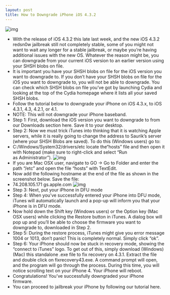 ```yaml
---
layout: post
title: How to Downgrade iPhone iOS 4.3.2
---
```

![img](http://media.idownloadblog.com/wp-content/uploads/2011/04/Downgrade-iOS-4.3.1.jpg)
* With the release of iOS 4.3.2 this late last week, and the new iOS 4.3.2 redsn0w jailbreak still not completely stable, some of you might not want to wait any longer for a stable jailbreak, or maybe you’re having additional issues with the new OS. Whatever the reason might be, you can downgrade from your current iOS version to an earlier version using your SHSH blobs on file.
* It is important you have your SHSH blobs on file for the iOS version you want to downgrade to. If you don’t have your SHSH blobs on file for the iOS you want to downgrade to, you will not be able to downgrade. You can check which SHSH blobs on file you’ve got by launching Cydia and looking at the top of the Cydia homepage where it lists all your saved SHSH blobs. 
* Follow the tutorial below to downgrade your iPhone on iOS 4.3.x, to iOS 4.3.1, 4.3, 4.2.1, or 4.1.
* NOTE: This will not downgrade your iPhone baseband.
* Step 1: First, download the iOS version you want to downgrade to from our Downloads section here. Save it to your desktop.
* Step 2: Now we must trick iTunes into thinking that it is watching Apple servers, while it is really going to change the address to Saurik’s server (where your SHSH Blobs are saved). To do this (Windows users) go to:
* C:/Windows/System32/drivers/etc locate the“hosts” file and then open it with Notepad (make sure to right-click and select “Run as Administrator”).
![img](http://media.idownloadblog.com/wp-content/uploads/2011/04/hosts.jpg)
* If you are Mac OSX user, navigate to GO -> Go to Folder and enter the path “/etc” and open the file “hosts” with TextEdit.
* Now add the following hostname at the end of the file as shown in the screenshot below. Save the file:
* 74.208.105.171 gs.apple.com
![img](http://media.idownloadblog.com/wp-content/uploads/2011/04/host-edit.png)
* Step 3: Next, put your iPhone in DFU mode
* Step 4: When you’ve successfully entered your iPhone into DFU mode, iTunes will automatically launch and a pop-up will inform you that your iPhone is in DFU mode.
* Now hold down the Shift key (Windows users) or the Option key (Mac OSX users) while clicking the Restore button in iTunes. A dialog box will pop up and you’ll be able to choose the firmware you want to downgrade to, downloaded in Step 2.
* Step 5: During the restore process, iTunes might give you error message 1004 or 1013, don’t panic! This is completely normal. Simply click “ok”.
* Step 6: Your iPhone should now be stuck in recovery mode, showing the “connect to iTunes” logo. To get out of this, simply download (Windows) (Mac) this standalone .exe file to fix recovery on 4.3.1. Extract the file and double click on fixrecovery43.exe. A command prompt will open, and the program will go through the process. During this time, you will notice scrolling text on your iPhone 4. Your iPhone will reboot.
* Congratulations! You’ve successfully downgraded your iPhone firmware.
* You can proceed to jailbreak your iPhone by following our tutorial here.

